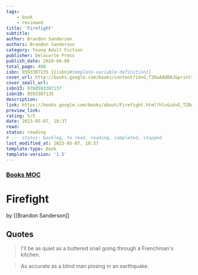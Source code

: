```yaml
---
tags:
    - book
    - reviewed
title: 'Firefight'
subtitle:
author: Brandon Sanderson
authors: Brandon Sanderson
category: Young Adult Fiction
publisher: Delacorte Press
publish_date: 2020-09-08
total_page: 498
isbn: 0593307135 {{isbn1#template-variable-definition}}
cover_url: http://books.google.com/books/content?id=G_T2DwAAQBAJ&printsec=frontcover&img=1&zoom=1&edge=curl&source=gbs_api
cover_small_url:
isbn13: 9780593307137
isbn10: 0593307135
description:
link: https://books.google.com/books/about/Firefight.html?hl=&id=G_T2DwAAQBAJ
preview_link:
rating: 5/5
date: 2023-05-07, 18:37
read:
status: reading
# --- status: backlog, to read, reading, completed, stopped
last_modified_at: 2023-05-07, 18:37
template-type: Book
template-version: '1.5'
---
```


### [Books MOC](Books%20MOC.md)

# Firefight

by [[Brandon Sanderson]]

## Quotes

> I'll be as quiet as a buttered snail going through a Frenchman's kitchen.

> As accurate as a blind man pissing in an earthquake.
